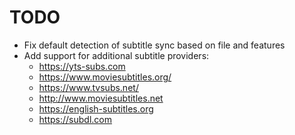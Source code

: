# TODO

- Fix default detection of subtitle sync based on file and features
- Add support for additional subtitle providers:
  - https://yts-subs.com
  - https://www.moviesubtitles.org/
  - https://www.tvsubs.net/
  - http://www.moviesubtitles.net
  - https://english-subtitles.org
  - https://subdl.com
